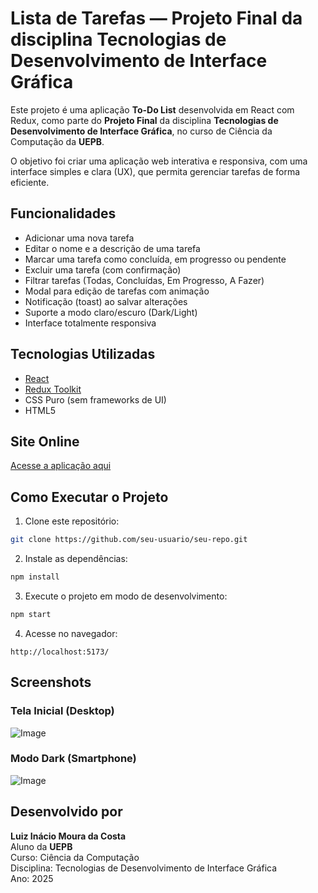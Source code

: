 # Lista de Tarefas — Projeto Final da disciplina Tecnologias de Desenvolvimento de Interface Gráfica

Este projeto é uma aplicação **To-Do List** desenvolvida em React com Redux, como parte do **Projeto Final** da disciplina **Tecnologias de Desenvolvimento de Interface Gráfica**, no curso de Ciência da Computação da **UEPB**.

O objetivo foi criar uma aplicação web interativa e responsiva, com uma interface simples e clara (UX), que permita gerenciar tarefas de forma eficiente.



## Funcionalidades

- Adicionar uma nova tarefa  
- Editar o nome e a descrição de uma tarefa  
- Marcar uma tarefa como concluída, em progresso ou pendente  
- Excluir uma tarefa (com confirmação)  
- Filtrar tarefas (Todas, Concluídas, Em Progresso, A Fazer)  
- Modal para edição de tarefas com animação  
- Notificação (toast) ao salvar alterações  
- Suporte a modo claro/escuro (Dark/Light)  
- Interface totalmente responsiva  



## Tecnologias Utilizadas

- [React](https://reactjs.org/)  
- [Redux Toolkit](https://redux-toolkit.js.org/)  
- CSS Puro (sem frameworks de UI)  
- HTML5  



## Site Online

[Acesse a aplicação aqui](https://to-do-list-wine-eight-18.vercel.app)



## Como Executar o Projeto

1. Clone este repositório:

```bash
git clone https://github.com/seu-usuario/seu-repo.git
```

2. Instale as dependências:

```bash
npm install
```

3. Execute o projeto em modo de desenvolvimento:

```bash
npm start
```

4. Acesse no navegador:

```
http://localhost:5173/
```



## Screenshots

### Tela Inicial (Desktop)

![Image](https://github.com/user-attachments/assets/9d0bfdfb-f609-48e9-8e05-e60e3ee18e88)

### Modo Dark (Smartphone)

![Image](https://github.com/user-attachments/assets/13290eb2-4296-49ad-9391-bac8e58b9676)



## Desenvolvido por

**Luiz Inácio Moura da Costa**  
Aluno da **UEPB**  
Curso: Ciência da Computação  
Disciplina: Tecnologias de Desenvolvimento de Interface Gráfica  
Ano: 2025


